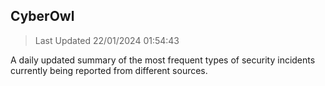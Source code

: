 ## CyberOwl 
> Last Updated 22/01/2024 01:54:43 


A daily updated summary of the most frequent types of security incidents currently being reported from different sources.

